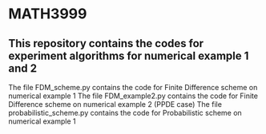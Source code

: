 # MATH3999

## This repository contains the codes for experiment algorithms for numerical example 1 and 2

The file FDM_scheme.py contains the code for Finite Difference scheme on numerical example 1
The file FDM_example2.py contains the code for Finite Difference scheme on numerical example 2 (PPDE case)
The file probabilistic_scheme.py contains the code for Probabilistic scheme on numerical example 1
